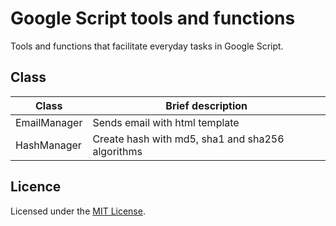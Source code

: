 # Google Script tools and functions

Tools and functions that facilitate everyday tasks in Google Script.

## Class

| Class | Brief description |
| - | - |
| EmailManager | Sends email with html template |
| HashManager | Create hash with md5, sha1 and sha256 algorithms |

## Licence

Licensed under the [MIT License](https://github.com/hyfi06/SAEtools/blob/master/LICENSE).
